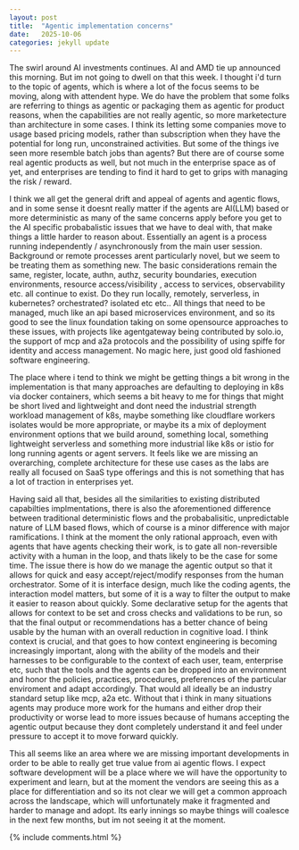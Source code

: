 ```yaml
---
layout: post
title:  "Agentic implementation concerns"
date:   2025-10-06
categories: jekyll update
---
```

The swirl around AI investments continues. AI and AMD tie up announced this morning. But im not going to dwell on that this week. I thought i'd turn to the topic of agents, which is where a lot of the focus seems to be moving, along with attendent hype. We do have the problem that some folks are referring to things as agentic or packaging them as agentic for product reasons, when the capabilities are not really agentic, so more marketecture than architecture in some cases. I think its letting some companies move to usage based pricing models, rather than subscription when they have the potential for long run, unconstrained activities. But some of the things ive seen more resemble batch jobs than agents? But there are of course some real agentic products as well, but not much in the enterprise space as of yet, and enterprises are tending to find it hard to get to grips with managing the risk / reward.

I think we all get the general drift and appeal of agents and agentic flows, and in some sense it doesnt really matter if the agents are AI(LLM) based or more deterministic as many of the same concerns apply before you get to the AI specific probabalistic issues that we have to deal with, that make things a little harder to reason about. Essentially an agent is a process running independently / asynchronously from the main user session. Background or remote processes arent particularly novel, but we seem to be treating them as something new. The basic considerations remain the same, register, locate, authn, authz, security boundaries, execution environments, resource access/visibility , access to services, observability etc. all continue to exist. Do they run locally, remotely, serverless, in kubernetes? orchestrated? isolated etc etc.. All things that need to be managed, much like an api based microservices environment, and so its good to see the linux foundation taking on some opensource approaches to these issues, with projects like agentgateway being contributed by solo.io, the support of mcp and a2a protocols and the possibility of using spiffe for identity and access management. No magic here, just good old fashioned software engineering. 

The place where i tend to think we might be getting things a bit wrong in the implementation is that many approaches are defaulting to deploying in k8s via docker containers, which seems a bit heavy to me for things that might be short lived and lightweight and dont need the industrial strength workload management of k8s, maybe something like cloudflare workers isolates would be more appropriate, or maybe its a mix of deployment environment options that we build around, something local, something lightweight serverless and something more industrial like k8s or istio for long running agents or agent servers. It feels like we are missing an overarching, complete architecture for these use cases as the labs are really all focused on SaaS type offerings and this is not something that has a lot of traction in enterprises yet.

Having said all that, besides all the similarities to existing distributed capabilties implmentations, there is also the aforementioned difference between traditional deterministic flows and the probabalisitic, unpredictable nature of LLM based flows, which of course is a minor difference with major ramifications. I think at the moment the only rational approach, even with agents that have agents checking their work, is to gate all non-reversible activity  with a human in the loop, and thats likely to be the case for some time. The issue there is how do we manage the agentic output so that it allows for quick and easy accept/reject/modify responses from the human orchestrator. Some of it is interface design, much like the coding agents, the interaction model matters, but some of it is a way to filter the output to make it easier to reason about quickly. Some declarative setup for the agents that allows for context to be set and cross checks and validations to be run, so that the final output or recommendations has a better chance of being usable by the human with an overall reduction in cognitive load. I think context is crucial, and that goes to how context engineering is becoming increasingly important, along with the ability of the models and their harnesses to be configurable to the context of each user, team, enterprise etc, such that the tools and the agents can be dropped into an environment and honor the policies, practices, procedures, preferences of the particular enviroment and adapt accordingly. That would all ideally be an industry standard setup like mcp, a2a etc. Without that i think in many situations agents may produce more work for the humans and either drop their productivity or worse lead to more issues because of humans accepting the agentic output because they dont completely understand it and feel under pressure to accept it to move forward quickly. 

This all seems like an area where we are missing important developments in order to be able to really get true value from ai agentic flows. I expect software development will be a place where we will have the opportunity to experiment and learn, but at the moment the vendors are seeing this as a place for differentiation and so its not clear we will get a common approach across the landscape, which will unfortunately make it fragmented and harder to manage and adopt. Its early innings so maybe things will coalesce in the next few months, but im not seeing it at the moment.

{% include comments.html %}
